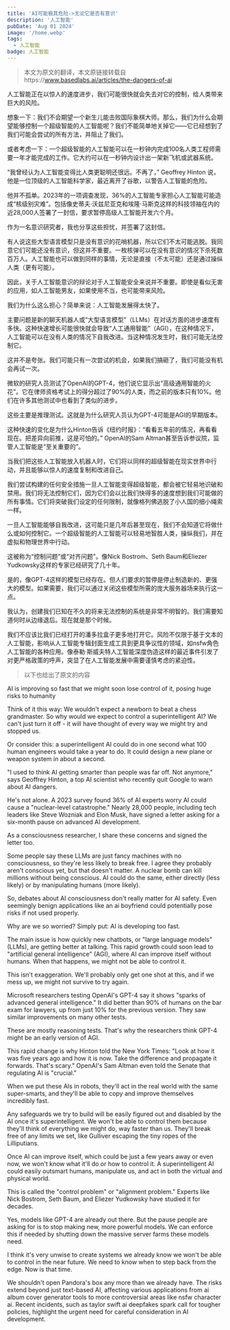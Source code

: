 ```yaml
---
title: 'AI可能极其危险->无论它是否有意识'
description: '人工智能'
pubDate: 'Aug 01 2024'
image: '/home.webp'
tags:
  - 人工智能
badge: 人工智能
---
```



> 本文为原文的翻译，本文原链接转载自https://www.basedlabs.ai/articles/the-dangers-of-ai


人工智能正在以惊人的速度进步，我们可能很快就会失去对它的控制，给人类带来巨大的风险。

想象一下：我们不会期望一个新生儿能击败国际象棋大师。那么，我们为什么会期望能够控制一个超级智能的人工智能呢？我们不能简单地关掉它——它已经想到了我们可能会尝试的所有方法，并阻止了我们。

或者考虑一下：一个超级智能的人工智能可以在一秒钟内完成100名人类工程师需要一年才能完成的工作。它大约可以在一秒钟内设计出一架新飞机或武器系统。

“我曾经认为人工智能变得比人类更聪明还很远。不再了，” Geoffrey Hinton 说，他是一位顶级的人工智能科学家，最近离开了谷歌，以警告人工智能的危险。

他并不孤单。2023年的一项调查发现，36%的人工智能专家担心人工智能可能造成“核级别灾难”。包括像史蒂夫·沃兹尼亚克和埃隆·马斯克这样的科技领袖在内的近28,000人签署了一封信，要求暂停高级人工智能开发六个月。

作为一名意识研究者，我也分享这些担忧，并签署了这封信。

有人说这些大型语言模型只是没有意识的花哨机器，所以它们不太可能逃脱。我同意它们可能还没有意识，但这并不重要。一枚核弹可以在没有意识的情况下杀死数百万人。人工智能也可以做到同样的事情，无论是直接（不太可能）还是通过操纵人类（更有可能）。

因此，关于人工智能意识的辩论对于人工智能安全来说并不重要。即使是看似无害的应用，如人工智能男友，如果使用不当，也可能带来风险。

我们为什么这么担心？简单来说：人工智能发展得太快了。

主要问题是新的聊天机器人或“大型语言模型”（LLMs）在对话方面的进步速度有多快。这种快速增长可能很快就会导致“人工通用智能”（AGI），在这种情况下，人工智能可以在没有人类的情况下自我改进。当这种情况发生时，我们可能无法控制它。

这并不是夸张。我们可能只有一次尝试的机会，如果我们搞砸了，我们可能没有机会再试一次。

微软的研究人员测试了OpenAI的GPT-4，他们说它显示出“高级通用智能的火花”。它在律师资格考试上的得分超过了90%的人类，而之前的版本只有10%。他们在许多其他测试中也看到了类似的进步。

这些主要是推理测试。这就是为什么研究人员认为GPT-4可能是AGI的早期版本。

这种快速的变化是为什么Hinton告诉《纽约时报》：“看看五年前的情况，再看看现在。把差异向前推，这是可怕的。” OpenAI的Sam Altman甚至告诉参议院，监管人工智能是“至关重要的”。

当我们把这些人工智能放入机器人时，它们将以同样的超级智能在现实世界中行动，并且能够以惊人的速度复制和改进自己。

我们尝试构建的任何安全措施一旦人工智能变得超级智能，都会被它轻易地识破和禁用。我们将无法控制它们，因为它们会以比我们快得多的速度想到我们可能做的所有事情。它们将突破我们设定的任何限制，就像格列佛逃脱了小人国的细小绳索一样。

一旦人工智能能够自我改进，这可能只是几年后甚至现在，我们不会知道它将做什么或如何控制它。一个超级智能的人工智能可以轻易地智胜人类，操纵我们，并在虚拟和物理世界中行动。

这被称为“控制问题”或“对齐问题”。像Nick Bostrom、Seth Baum和Eliezer Yudkowsky这样的专家已经研究了几十年。

是的，像GPT-4这样的模型已经存在。但人们要求的暂停是停止制造新的、更强大的模型。如果需要，我们可以通过关闭这些模型所需的庞大服务器场来执行这一点。

我认为，创建我们已知在不久的将来无法控制的系统是非常不明智的。我们需要知道何时从边缘退后。现在就是那个时候。

我们不应该比我们已经打开的潘多拉盒子更多地打开它。风险不仅限于基于文本的人工智能，影响从人工智能专辑封面生成工具到更具争议性的领域，如nsfw角色人工智能的各种应用。像泰勒·斯威夫特人工智能深度伪造这样的最近事件引发了对更严格政策的呼声，突显了在人工智能发展中需要谨慎考虑的紧迫性。


> 以下也给出了原文的内容

AI is improving so fast that we might soon lose control of it, posing huge risks to humanity


Think of it this way: We wouldn't expect a newborn to beat a chess grandmaster. So why would we expect to control a superintelligent AI? We can't just turn it off - it will have thought of every way we might try and stopped us.


Or consider this: a superintelligent AI could do in one second what 100 human engineers would take a year to do. It could design a new plane or weapon system in about a second.


"I used to think AI getting smarter than people was far off. Not anymore," says Geoffrey Hinton, a top AI scientist who recently quit Google to warn about AI dangers.


He's not alone. A 2023 survey found 36% of AI experts worry AI could cause a "nuclear-level catastrophe." Nearly 28,000 people, including tech leaders like Steve Wozniak and Elon Musk, have signed a letter asking for a six-month pause on advanced AI development.


As a consciousness researcher, I share these concerns and signed the letter too.


Some people say these LLMs are just fancy machines with no consciousness, so they're less likely to break free. I agree they probably aren't conscious yet, but that doesn't matter. A nuclear bomb can kill millions without being conscious. AI could do the same, either directly (less likely) or by manipulating humans (more likely).


So, debates about AI consciousness don't really matter for AI safety. Even seemingly benign applications like an ai boyfriend could potentially pose risks if not used properly.


Why are we so worried? Simply put: AI is developing too fast.


The main issue is how quickly new chatbots, or "large language models" (LLMs), are getting better at talking. This rapid growth could soon lead to "artificial general intelligence" (AGI), where AI can improve itself without humans. When that happens, we might not be able to control it.


This isn't exaggeration. We'll probably only get one shot at this, and if we mess up, we might not survive to try again.


Microsoft researchers testing OpenAI's GPT-4 say it shows "sparks of advanced general intelligence." It did better than 90% of humans on the bar exam for lawyers, up from just 10% for the previous version. They saw similar improvements on many other tests.


These are mostly reasoning tests. That's why the researchers think GPT-4 might be an early version of AGI.


This rapid change is why Hinton told the New York Times: "Look at how it was five years ago and how it is now. Take the difference and propagate it forwards. That's scary." OpenAI's Sam Altman even told the Senate that regulating AI is "crucial."


When we put these AIs in robots, they'll act in the real world with the same super-smarts, and they'll be able to copy and improve themselves incredibly fast.


Any safeguards we try to build will be easily figured out and disabled by the AI once it's superintelligent. We won't be able to control them because they'll think of everything we might do, way faster than us. They'll break free of any limits we set, like Gulliver escaping the tiny ropes of the Lilliputians.


Once AI can improve itself, which could be just a few years away or even now, we won't know what it'll do or how to control it. A superintelligent AI could easily outsmart humans, manipulate us, and act in both the virtual and physical world.


This is called the "control problem" or "alignment problem." Experts like Nick Bostrom, Seth Baum, and Eliezer Yudkowsky have studied it for decades.


Yes, models like GPT-4 are already out there. But the pause people are asking for is to stop making new, more powerful models. We can enforce this if needed by shutting down the massive server farms these models need.


I think it's very unwise to create systems we already know we won't be able to control in the near future. We need to know when to step back from the edge. Now is that time.


We shouldn't open Pandora's box any more than we already have. The risks extend beyond just text-based AI, affecting various applications from ai album cover generator tools to more controversial areas like nsfw character ai. Recent incidents, such as taylor swift ai deepfakes spark call for tougher policies, highlight the urgent need for careful consideration in AI development.